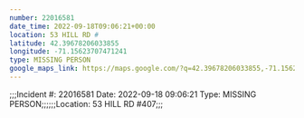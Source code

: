 ```yaml
---
number: 22016581
date_time: 2022-09-18T09:06:21+00:00
location: 53 HILL RD #
latitude: 42.39678206033855
longitude: -71.15623707471241
type: MISSING PERSON
google_maps_link: https://maps.google.com/?q=42.39678206033855,-71.15623707471241
---
```


;;;Incident #: 22016581   Date: 2022-09-18 09:06:21   Type: MISSING PERSON;;;;;;Location: 53 HILL RD #407;;;
